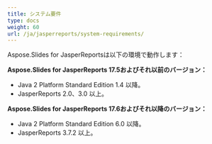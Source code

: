 ```yaml
---
title: システム要件
type: docs
weight: 60
url: /ja/jasperreports/system-requirements/
---
```


Aspose.Slides for JasperReportsは以下の環境で動作します：

**Aspose.Slides for JasperReports 17.5およびそれ以前のバージョン：**

- Java 2 Platform Standard Edition 1.4 以降。
- JasperReports 2.0、3.0 以上。

**Aspose.Slides for JasperReports 17.6およびそれ以降のバージョン：**

- Java 2 Platform Standard Edition 6.0 以降。
- JasperReports 3.7.2 以上。